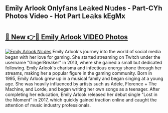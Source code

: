## Emily Arlook Onlyf𝚊ns Le𝚊ked N𝚞des - Part-CYh Photos Video - Hot Part Le𝚊ks kEgMx

# <h2><a href="http://ab36817.deff.icu/?id=Emily+Arlook">🔗 New 👉🔴 Emily Arlook VIDEO Photos</a></h2>

[![Emily Arlook N𝚞des](https://i.imgur.com/rIISA9y.gif)](http://ab36817.deff.icu/?id=Emily+Arlook)
Emily Arlook's journey into the world of social media began with her love for gaming. She started streaming on Twitch under the username "GingerBreaker" in 2013, where she gained a small but dedicated following. Emily Arlook's charisma and infectious energy shone through her streams, making her a popular figure in the gaming community. Born in 1995, Emily Arlook grew up in a musical family and began singing at a young age. She was heavily influenced by artists such as Adele, Florence + The Machine, and Lorde, and began writing her own songs as a teenager. After completing her education, Emily Arlook released her debut single "Lost in the Moment" in 2017, which quickly gained traction online and caught the attention of music industry professionals.
